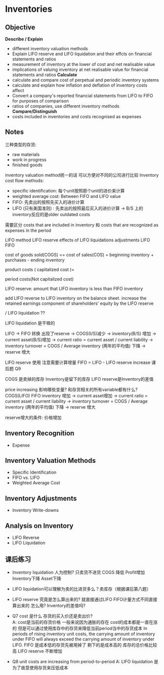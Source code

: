 # Inventories


## Objective 
**Describe / Explain**
* different inventory valuation methods 
* Explain LIFO reserve and LIFO liquidation and their effcts on financial statements and ratios
* measurement of inventory at the lower of cost and net realisable value
* implications of valuing inventory at net realisable value for financial statements and ratios
**Calculate**
* calculate and compare cost of perpetual and periodic inventory systems
* calculate and explain how inflation and deflation of inventory costs affect 
* Convert a company's reported financial statements from LIFO to FIFO for purposes of comparison
* ratios of companies, use different inventory methods
**Compare/Distinguish**
* costs included in inventories and costs recognised as expenses 



## Notes

三种类型的存货:
* raw materials
* work in progress
* finished goods


inventory valuation method统一的话 可以方便对不同的公司进行比较
Inventory cost flow methods:
* specific identification: 每个unit按照那个unit的进价来计算
* weighted average cost: Between FIFO and LIFO value
* FIFO: 先卖出的按照先买入的进价计算
* LIFO (只有美国准则) : 先卖出的按照最后买入的进价计算 -> B/S 上的inventory反应的是older outdated costs


需要区分 costs that are included in inventory 和 costs that are recognized as expenses in the period 

LIFO method
LIFO reserve
effects of LIFO liquidations
adjustments LIFO FIFO


cost of goods sold(COGS) == cost of sales(COS) = beginning inventory + purchases - ending inventory 

product costs (
capitalized cost )= 

period costs(Not capitalized cost) 

LIFO reserve: amount that LIFO inventory is less than FIFO inventory

add LIFO reverse to LIFO inventory on the balance sheet. 
increase the retained earnings component of shareholders' equity by the LIFO reserve 

/ LIFO liquidation ??

LIFO liquidation 是干嘛的


LIFO -> FIFO 转换  出现了reserve -> COGS(I/S)减少 -> inventory(B/S) 增加 -> current asset(B/S)增加 -> current ratio = current asset / current liability -> inventory turnover = COGS / Average inventory (两年的平均值) 下降 ->  reserve 增大 

LIFO reserve 使用 注意需要计算增量 FIFO = LIFO - LIFO reserve increase 课后题 Q9

COGS 是卖掉的库存 Inventory是留下的库存 
LIFO reserve是Inventory的差值

price increasing 影响哪些变量? 和存货相关的所有variable都有什么? COGS(LIFO) FIFO inventory 增加 -> current asset增加 -> current ratio = current asset / current liability -> inventory turnover = COGS / Average inventory (两年的平均值) 下降 ->  reserve 增大 

reserve增大的条件: 价格增加 



## Inventory Recognition
- Expense 

## Inventory Valuation Methods
- Specific Identification 
- FIFO vs. LIFO
- Weighted Average Cost 

## Inventory Adjustments
- Inventory Write-downs

## Analysis on Inventory
- LIFO Reverse
- LIFO Liquidation 


## 课后练习
* Inventory liquidation 人为控制? 只卖货不进货 COGS 降低 Profit增加 Inventory下降 Asset下降  
* LIFO liquidation可以理解为卖的比进货多么？卖库存（根据课后第八题）
* LIFO reserve 究竟是怎么算出来的? 就直接通过LIFO FIFO计量方式不同直接算出来的 怎么用? Inventory的差值吗? 

* Q7 cost 是什么 存货的买入价还是卖出价?  
A: cost是当前的存货价格 一般来说因为通胀的存在 cost的成本都是一直在涨的 但是可以通过使用库存中的存货来降低当前period当中的存货成本 
In periods of rising inventory unit costs, the carrying amount of inventory under FIFO will always exceed the carrying amount of inventory under LIFO.  FIFO 是成本低的存货先被用掉了 剩下的是成本高的 库存的总价格比较高 LIFO reserve 不断增加
* Q8 unit costs are increasing from period-to-period
A: LIFO liquidation  是为了故意使用存货来压低成本


